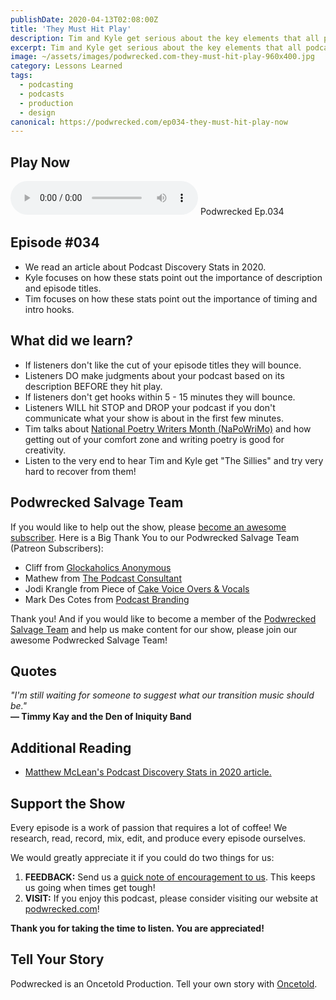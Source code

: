 ```yaml
---
publishDate: 2020-04-13T02:08:00Z
title: 'They Must Hit Play'
description: Tim and Kyle get serious about the key elements that all podcasts need to have if they expect listeners to actually hit play and stick around.
excerpt: Tim and Kyle get serious about the key elements that all podcasts need to have if they expect listeners to actually hit play and stick around.
image: ~/assets/images/podwrecked.com-they-must-hit-play-960x400.jpg
category: Lessons Learned
tags:
  - podcasting
  - podcasts
  - production
  - design
canonical: https://podwrecked.com/ep034-they-must-hit-play-now
---
```


## Play Now

<audio id="player" controls type="audio/mpeg" src="https://storage.googleapis.com/storage.oncetold.net/80000029/20800088/pw034-they-must-hit-play.mp3">Your browser does not support the audio element.</audio>
Podwrecked Ep.034

## Episode #034

- We read an article about Podcast Discovery Stats in 2020.
- Kyle focuses on how these stats point out the importance of description and episode titles.
- Tim focuses on how these stats point out the importance of timing and intro hooks.

## What did we learn?

- If listeners don't like the cut of your episode titles they will bounce.
- Listeners DO make judgments about your podcast based on its description BEFORE they hit play.
- If listeners don't get hooks within 5 - 15 minutes they will bounce.
- Listeners WILL hit STOP and DROP your podcast if you don't communicate what your show is about in the first few minutes.
- Tim talks about <a href="http://www.napowrimo.net/" target="_blank">National Poetry Writers Month (NaPoWriMo)</a> and how getting out of your comfort zone and writing poetry is good for creativity.
- Listen to the very end to hear Tim and Kyle get "The Sillies" and try very hard to recover from them!

## Podwrecked Salvage Team

If you would like to help out the show, please <a href="https://www.patreon.com/gagglepod" target="_blank">become an awesome subscriber</a>. Here is a Big Thank You to our Podwrecked Salvage Team (Patreon Subscribers):

- Cliff from <a href="#" target="_blank">Glockaholics Anonymous</a>
- Mathew from <a href="https://thepodcastconsultant.com/" target="_blank">The Podcast Consultant</a>
- Jodi Krangle from Piece of <a href="https://voiceoversandvocals.com/" target="_blank">Cake Voice Overs & Vocals</a>
- Mark Des Cotes from <a href="https://www.podcastbranding.co/" target="_blank">Podcast Branding</a>

Thank you! And if you would like to become a member of the <a href="https://www.patreon.com/gagglepod" target="_blank">Podwrecked Salvage Team</a> and help us make content for our show, please join our awesome Podwrecked Salvage Team!

## Quotes

_"I'm still waiting for someone to suggest what our transition music should be."_<br />
**― Timmy Kay and the Den of Iniquity Band**

## Additional Reading

- <a href="https://www.thepodcasthost.com/promotion/podcast-discoverability/" target="_blank">Matthew McLean's Podcast Discovery Stats in 2020 article.</a>

## Support the Show

Every episode is a work of passion that requires a lot of coffee! We research, read, record, mix, edit, and produce every episode ourselves.

We would greatly appreciate it if you could do two things for us:

1. **FEEDBACK:** Send us a <a href="mailto:podwrecked@gmail.com" target="_blank">quick note of encouragement to us</a>. This keeps us going when times get tough!
1. **VISIT:** If you enjoy this podcast, please consider visiting our website at <a href="https://podwrecked.com" target="_blank">podwrecked.com</a>!

**Thank you for taking the time to listen. You are appreciated!**

## Tell Your Story

Podwrecked is an Oncetold Production. Tell your own story with <a href="https://oncetold.us" target="_blank">Oncetold</a>.
